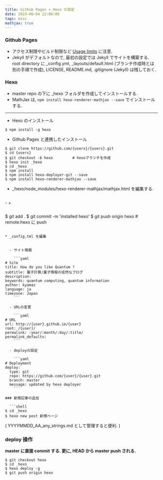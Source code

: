 ```yaml
---
title: Github Pages + Hexo の設定
date: 2019-06-04 22:00:00
tags: misc
mathjax: true
---
```


### Github Pages

- アクセス制限やビルド制限など [Usage limits](https://help.github.com/en/articles/what-is-github-pages#usage-limits) に注意. 
- Jekyll がデフォルトなので, 最初の設定では Jekyll でサイトを構築する. 
  root directory に _config.yml, _layouts/default.html (ブランチ作成時とは別の手順で作成), LICENSE, README.md, .gitignore (Jekyll) は残しておく.  

### Hexo

- master repo の下に _hexo フォルダを作成してインストールする. 
- MathJax は, `npm install hexo-renderer-mathjax --save` でインストールする.  

---

* Hexo のインストール

```shell
$ npm install -g hexo
```

* Github Pages と連携したインストール

```shell
$ git clone https://github.com/{users}/{users}.git
$ cd {users}
$ git checkout -b hexo         # hexoブランチを作成
$ hexo init _hexo
$ cd _hexo
$ npm install
$ npm install hexo-deployer-git --save
$ npm install hexo-renderer-mathjax --save
```

* _hexo/node_modules/hexo-renderer-mathjax/mathjax.html を編集する.  

  ```diff
-<script src="http://cdn.mathjax.org/mathjax/latest/MathJax.js?config=TeX-AMS-MML_HTMLorMML"></script>
+<script src="//cdn.mathjax.org/mathjax/latest/MathJax.js?config=TeX-AMS-MML_HTMLorMML"></script>
  ```

```
$ git add .
$ git commit -m 'installed hexo'
$ git push origin hexo         # remote:hexo に push
```

* _config.tml を編集


  - サイト情報
  
    ```yaml
# Site
title: How do you like Quantum ?
subtitle: 量子計算/量子情報の徒然なブログ
description:
keywords: quantum computing, quantum information
author: kyamaz
language: ja
timezone: Japan
    ```
  
  - URLの変更
  
    ```yaml
# URL
url: http://{user}.github.io/{user}
root: /{user}/
permalink: :year/:month/:day/:title/
permalink_defaults:
    ```
  
  - deployの設定
  
    ```yaml
# Deployment
deploy:
  type: git
  repo: https://github.com/{user}/{user}.git
  branch: master
  message: updated by hexo deployer
    ```

### 新規記事の追加

  ```shell
$ cd _hexo
$ hexo new post 新規ページ
  ```

( YYYYMMDD_AA_any_strings.md として管理すると便利. ) 

### deploy 操作

**master に直接 commit する. 更に, HEAD から master push される.**

```shell
$ git checkout hexo
$ cd _hexo
$ hexo deploy -g
$ git push origin hexo
```

